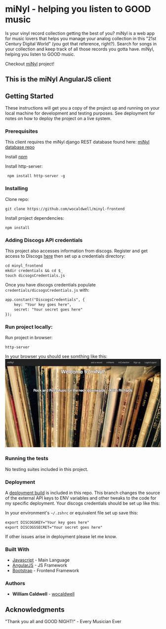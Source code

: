 # miNyl - helping you listen to GOOD music

Is your vinyl record collection getting the best of you? miNyl is a web app for music lovers that helps you manage your analog collection in this "21st Century Digital World" (you got that reference, right?). Search for songs in your collection and keep track of all those records you gotta have. miNyl, helping you listen to GOOD music.

Checkout [miNyl](http://www.williamocaldwell.com/minylclient/) project!

## This is the miNyl AngularJS client

## Getting Started

These instructions will get you a copy of the project up and running on your local machine for development and testing purposes. See deployment for notes on how to deploy the project on a live system.

### Prerequisites

This client requires the miNyl django REST database found here: [miNyl database repo](https://github.com/wocaldwell/minyl-backend)

Install [npm](https://www.npmjs.com/get-npm?utm_source=house&utm_medium=homepage&utm_campaign=free%20orgs&utm_term=Install%20npm)

Install http-server:
```
 npm install http-server -g
```

### Installing

Clone repo:

```
git clone https://github.com/wocaldwell/minyl-frontend
```
Install project dependencies:
```
npm install 
```

### Adding Discogs API credentials

This project also accesses information from discogs. Register and get access to Discogs [here](https://www.discogs.com/settings/developers) then set up a credentials directory:
```
cd minyl_frontend
mkdir credentials && cd $_
touch dicsogsCredentials.js
```
Once you have discogs credentials populate `credentials/dicsogsCredentials.js` with:
```
app.constant("DiscogsCredentials", {
    key: "Your key goes here",
    secret: "Your secret goes here"
});

```

### Run project locally:

Run project in browser:

```
http-server
```
In your browser you should see somthing like this:
![myNyl screenshot](images/minyl-screen-shot.jpg?raw=true)

### Running the tests

No testing suites included in this project.

### Deployment

A [deployment build](https://github.com/wocaldwell/minyl-frontend/tree/adding-client) is included in this repo. This branch changes the source of the external API keys to ENV variables and other tweaks to the code for my specific deployment. Your discogs credentials should be set up like this:

In your environment's `~/.zshrc` or equivalent file set up save this:
```
export DISCOGSKEY="Your key goes here"
export DISCOGSSECRET="Your secret goes here"
```
If other issues arise in deployment please let me know.

### Built With

* [Javascript](https://www.javascript.com/) - Main Language
* [AngularJS](https://angularjs.org/) - JS Framework
* [Bootstrap](https://maven.apache.org/) - Frontend Framework


### Authors

* **William Caldwell** - [wocaldwell](https://github.com/wocaldwell)


## Acknowledgments

"Thank you all and GOOD NIGHT!" - Every Musician Ever
